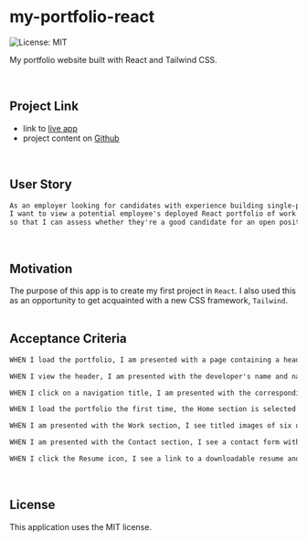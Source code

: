 # my-portfolio-react

![License: MIT](https://img.shields.io/badge/License-MIT-yellow.svg)
<br>

My portfolio website built with React and Tailwind CSS.

<br>

## Project Link

- link to [live app](https://jitasek.github.io/my-portfolio-react)
- project content on [Github](https://github.com/jitasek/my-portfolio-react/tree/dev)

<br>

## User Story

```md
As an employer looking for candidates with experience building single-page applications
I want to view a potential employee's deployed React portfolio of work samples
so that I can assess whether they're a good candidate for an open position
```

<br>

## Motivation

The purpose of this app is to create my first project in `React`. I also used this as an opportunity to get acquainted with a new CSS framework, `Tailwind`.
<br>
<br>

## Acceptance Criteria

```md
WHEN I load the portfolio, I am presented with a page containing a header, followed by About, Skills, Work, and Contact sections.

WHEN I view the header, I am presented with the developer's name and navigation with titles corresponding to different sections of the portfolio.

WHEN I click on a navigation title, I am presented with the corresponding section below the navigation without the page reloading and that title is highlighted.

WHEN I load the portfolio the first time, the Home section is selected by default.

WHEN I am presented with the Work section, I see titled images of six of the developer’s applications with links to the deployed applications and/or the corresponding GitHub repositories.

WHEN I am presented with the Contact section, I see a contact form with fields for a name, an email address, and a message.

WHEN I click the Resume icon, I see a link to a downloadable resume and a list of the developer’s proficiencies.
```

<br>

## License

This application uses the MIT license.
